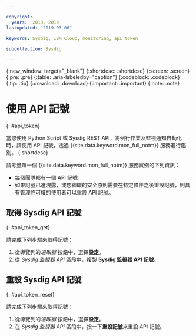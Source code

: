 ```yaml
---

copyright:
  years:  2018, 2019
lastupdated: "2019-03-06"

keywords: Sysdig, IBM Cloud, monitoring, api token

subcollection: Sysdig

---
```


{:new_window: target="_blank"}
{:shortdesc: .shortdesc}
{:screen: .screen}
{:pre: .pre}
{:table: .aria-labeledby="caption"}
{:codeblock: .codeblock}
{:tip: .tip}
{:download: .download}
{:important: .important}
{:note: .note}


# 使用 API 記號
{: #api_token}

當您使用 Python Script 或 Sysdig REST API，將例行作業及監視通知自動化時，請使用 API 記號，透過 {{site.data.keyword.mon_full_notm}} 服務進行鑑別。
{:shortdesc}

請考量每一個 {{site.data.keyword.mon_full_notm}} 服務實例的下列資訊：

* 每個團隊都有一個 API 記號。
* 如果記號已遭洩露，或您組織的安全原則需要在特定條件之後重設記號，則具有管理許可權的使用者可以重設 API 記號。


## 取得 Sysdig API 記號
{: #api_token_get}


請完成下列步驟來取得記號：

1. 從導覽列的*選取器* 按鈕中，選擇**設定**。
2. 從 *Sysdig 監視器 API* 區段中，複製 **Sysdig 監視器 API 記號**。

## 重設 Sysdig API 記號
{: #api_token_reset}

請完成下列步驟來取得記號：

1. 從導覽列的*選取器* 按鈕中，選擇**設定**。
2. 在 *Sysdig 監視器 API* 區段中，按一下**重設記號**來重設 API 記號。
